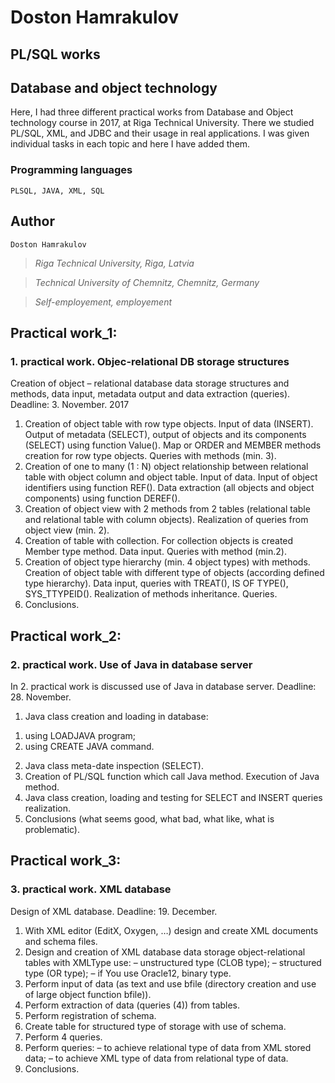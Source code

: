 # Doston Hamrakulov

## PL/SQL works
## Database and object technology

Here, I had three different practical works from Database and Object technology course in 2017, at Riga Technical University. There we studied PL/SQL, XML, and JDBC and their usage in real applications. I was given individual tasks in each topic and here I have added them.

### Programming languages
```[plsql, java, xml, sql]
PLSQL, JAVA, XML, SQL
```

## Author
```[Doston Hamrakulov]
Doston Hamrakulov
```

>*Riga Technical University, Riga, Latvia*

>*Technical University of Chemnitz, Chemnitz, Germany*

>*Self-employement, employement*


## Practical work_1:
### 1. practical work. Objec-relational DB storage structures
Creation of object – relational database data storage structures and methods, data input, metadata output and data extraction (queries).
Deadline: 3. November. 2017

1. Creation of object table with row type objects. Input of data (INSERT). Output of metadata (SELECT), output of objects and its components (SELECT) using function Value(). Map or ORDER and MEMBER methods creation for row type objects. Queries with methods (min. 3).
2. Creation of one to many (1 : N) object relationship between relational table with object column and object table. Input of data. Input of object identifiers using function REF(). Data extraction (all objects and object components) using function DEREF().
3. Creation of object view with 2 methods from 2 tables (relational table and relational table with column objects). Realization of queries from object view (min. 2).
4. Creation of table with collection. For collection objects is created Member type method. Data input. Queries with method (min.2).
5. Creation of object type hierarchy (min. 4 object types) with methods. Creation of object table with different type of objects (according defined type hierarchy). Data input, queries with TREAT(), IS OF TYPE(), SYS_TTYPEID(). Realization of methods inheritance. Queries.
6. Conclusions.


## Practical work_2:
### 2. practical work. Use of Java in database server
In 2. practical work is discussed use of Java in database server. Deadline: 28. November.

1. Java class creation and loading in database:
1) using LOADJAVA program;
2) using CREATE JAVA command.
2. Java class meta-date inspection (SELECT).
3. Creation of PL/SQL function which call Java method. Execution of Java method.
4. Java class creation, loading and testing for SELECT and INSERT queries realization.
5. Conclusions (what seems good, what bad, what like, what is problematic).


## Practical work_3:
### 3. practical work. XML database
Design of XML database. Deadline: 19. December.

1. With XML editor (EditX, Oxygen, …) design and create XML documents and schema files.
2. Design and creation of XML database data storage object-relational tables with XMLType use:
– unstructured type (CLOB type);
– structured type (OR type);
– if You use Oracle12, binary type.
3. Perform input of data (as text and use bfile (directory creation and use of large object function bfile)).
4. Perform extraction of data (queries (4)) from tables.
5. Perform registration of schema.
6. Create table for structured type of storage with use of schema.
7. Perform 4 queries.
8. Perform queries:
– to achieve relational type of data from XML stored data;
– to achieve XML type of data from relational type of data.
9. Conclusions.
